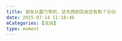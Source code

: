 ```yaml
---
title: 朋友从厦门带的，这东西削完皮还有剩？😒😒
date: 2015-07-14 11:18:49
mCategories: [说说]
type: moment
---
```


<div id="pics-20150714111849"></div>

<script src="/lib/moment/pics.js"></script>
<script>
var data = [
    {"link": "2015-07-14_000000.webp", "type": "shuoshuo"}
];
picsRender(data, "pics-20150714111849");
</script>
